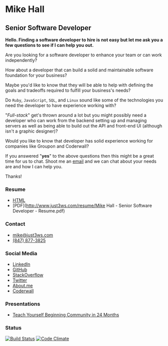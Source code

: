 # Mike Hall
## Senior Software Developer

**Hello. Finding a software developer to hire is not easy but let me ask you a few questions to see if I can help you out.**

Are you looking for a software developer to enhance your team or can work independently?

How about a developer that can build a solid and maintainable software foundation for your business?

Maybe you'd like to know that they will be able to help with defining the goals and tradeoffs required to fulfill your business's needs?

Do `Ruby`, `JavaScript`, `SQL`, and `Linux` sound like some of the technologies you need the developer to have experience working with?

"_Full-stack_" get's thrown around a lot but you might possibly need a developer who can work from the backend setting up and managing servers as well as being able to build out the API and front-end UI (although isn't a graphic designer)?

Would you like to know that developer has solid experience working for companies like Groupon and Coderwall?

If you answered "**yes**" to the above questions then this might be a great time for us to chat. Shoot me an [email](mike@just3ws.com) and we can chat about your needs are and how I can help you.

Thanks!

### Resume
  - [HTML](http://www.just3ws.com/resume)
  - [PDF](http://www.just3ws.com/resume/Mike Hall - Senior Software Developer - Resume.pdf)

### Contact
  - [mike@just3ws.com](mailto:mike@just3ws.com)
  - [(847) 877-3825](tel:+18478773825)

### Social Media
  - [LinkedIn](https://www.linkedin.com/in/just3ws)
  - [GitHub](https://www.github.com/just3ws)
  - [StackOverflow](http://stackoverflow.com/story/just3ws)
  - [Twitter](https://www.twitter.com/just3ws)
  - [About.me](https://about.me/just3ws)
  - [Coderwall](https://coderwall.com/just3ws)

### Presentations
  - [Teach Yourself Beginning Community in 24 Months](http://www.pechakucha.org/presentations/teach-yourself-beginning-community-in-24-months-2)

### Status

[![Build Status](https://travis-ci.org/just3ws/just3ws.github.io.svg?branch=master)](https://travis-ci.org/just3ws/just3ws.github.io)
[![Code Climate](https://codeclimate.com/github/just3ws/just3ws.github.io/badges/gpa.svg)](https://codeclimate.com/github/just3ws/just3ws.github.io)
